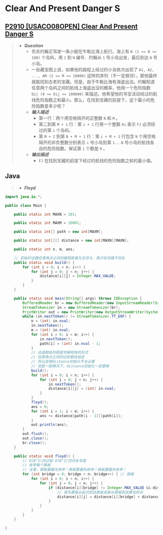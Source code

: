 # Clear And Present Danger S

## [P2910 [USACO08OPEN] Clear And Present Danger S](https://www.luogu.com.cn/problem/P2910)

> - ***Question***
>   - 农夫约翰正驾驶一条小艇在牛勒比海上航行。海上有 `N (1 <= N <= 100)` 个岛屿，用 `1` 到 `N` 编号．约翰从 `1` 号小岛出发，最后到达 `N` 号小岛。
>   - 一张藏宝图上说，如果他的路程上经过的小岛依次出现了 `A1, A2, ..., AM (2 <= M <= 10000)` 这样的序列（不一定相邻），那他最终就能找到古老的宝藏。但是，由于牛勒比海有海盗出没。约翰知道任意两个岛屿之间的航线上海盗出没的概率，他用一个危险指数 `Dij (0 <= Dij <= 100000)` 来描述。他希望他的寻宝活动经过的航线危险指数之和最小。那么，在找到宝藏的前提下，这个最小的危险指数是多少呢？
>   - ***输入描述***
>     - 第一行：两个用空格隔开的正整数 `N` 和 `M` 。
>     - 第二到第 `M + 1` 行：第 `i + 1` 行用一个整数 `Ai` 表示 `FJ` 必须经过的第 `i` 个岛屿。
>     - 第 `M + 2` 到第 `N + M + 1` 行：第 `i + M + 1` 行包含 `N` 个用空格隔开的非负整数分别表示 `i` 号小岛到第 `1...N` 号小岛的航线各自的危险指数。保证第 `i` 个数是 `0` 。
>   - ***输出描述***
>     - `FJ` 在找到宝藏的前提下经过的航线的危险指数之和的最小值。

## Java

> - ***Floyd***

```java
import java.io.*;

public class Main {

    public static int MAXN = 101;

    public static int MAXM = 10001;

    public static int[] path = new int[MAXM];

    public static int[][] distance = new int[MAXN][MAXN];

    public static int n, m, ans;

    // 初始时设置任意两点之间的最短距离为无穷大，表示任何路不存在
    public static void build() {
        for (int i = 0; i < n; i++) {
            for (int j = 0; j < n; j++) {
                distance[i][j] = Integer.MAX_VALUE;
            }
        }
    }

    public static void main(String[] args) throws IOException {
        BufferedReader br = new BufferedReader(new InputStreamReader(System.in));
        StreamTokenizer in = new StreamTokenizer(br);
        PrintWriter out = new PrintWriter(new OutputStreamWriter(System.out));
        while (in.nextToken() != StreamTokenizer.TT_EOF) {
            n = (int) in.nval;
            in.nextToken();
            m = (int) in.nval;
            for (int i = 0; i < m; i++) {
                in.nextToken();
                path[i] = (int) in.nval - 1;
            }
            // 这道题给的图是邻接矩阵的形式
            // 任意两点之间的边权都会给定
            // 所以显得distance初始化不太必要
            // 但是一般情况下，distance初始化一定要做
            build();
            for (int i = 0; i < n; i++) {
                for (int j = 0; j < n; j++) {
                    in.nextToken();
                    distance[i][j] = (int) in.nval;
                }
            }
            floyd();
            ans = 0;
            for (int i = 1; i < m; i++) {
                ans += distance[path[i - 1]][path[i]];
            }
            out.println(ans);
        }
        out.flush();
        out.close();
        br.close();
    }

    public static void floyd() {
        // O(N^3)的过程 O(N^2)空间复杂度
        // 枚举每个跳板
        // 注意，跳板要最先枚举！跳板要最先枚举！跳板要最先枚举！
        for (int bridge = 0; bridge < n; bridge++) { // 跳板
            for (int i = 0; i < n; i++) {
                for (int j = 0; j < n; j++) {
                    if (distance[i][bridge] != Integer.MAX_VALUE && distance[bridge][j] != Integer.MAX_VALUE && distance[i][j] > distance[i][bridge] + distance[bridge][j]) {
                        // 首先要能从起点到达跳板且能从跳板到达要去的点
                        distance[i][j] = distance[i][bridge] + distance[bridge][j];
                    }
                }
            }
        }
    }

}
```
